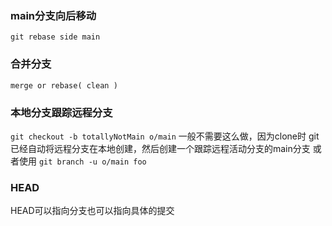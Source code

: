 ### main分支向后移动
``git rebase side main``

### 合并分支
``merge or rebase( clean )``

### 本地分支跟踪远程分支
``git checkout -b totallyNotMain o/main``
一般不需要这么做，因为clone时 git已经自动将远程分支在本地创建，然后创建一个跟踪远程活动分支的main分支
或者使用
``git branch -u o/main foo``

### HEAD
HEAD可以指向分支也可以指向具体的提交


